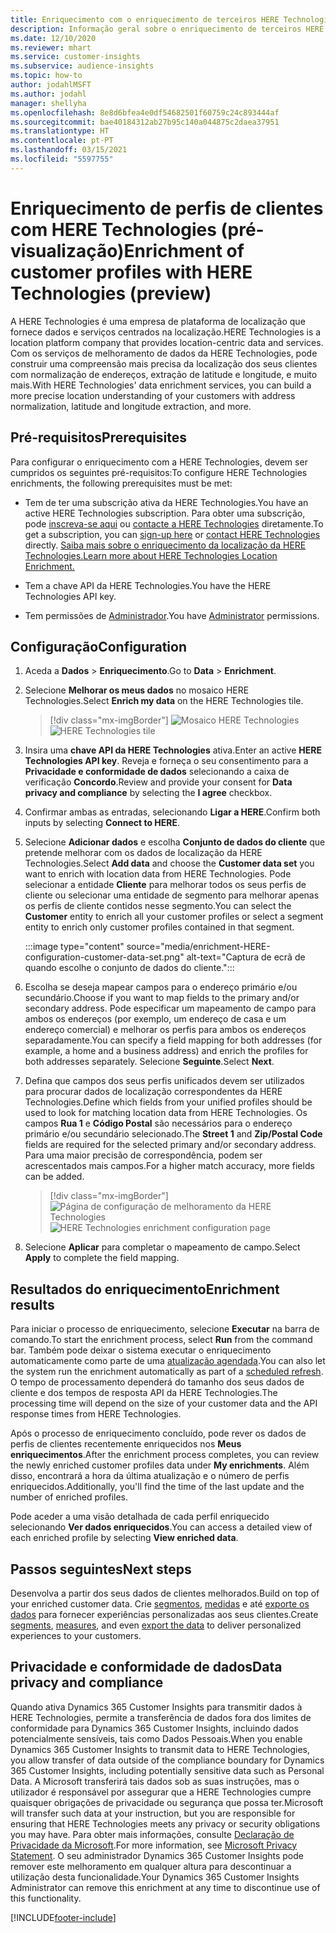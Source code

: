 ```yaml
---
title: Enriquecimento com o enriquecimento de terceiros HERE Technologies
description: Informação geral sobre o enriquecimento de terceiros HERE Technologies.
ms.date: 12/10/2020
ms.reviewer: mhart
ms.service: customer-insights
ms.subservice: audience-insights
ms.topic: how-to
author: jodahlMSFT
ms.author: jodahl
manager: shellyha
ms.openlocfilehash: 8e8d6bfea4e0df54682501f60759c24c893444af
ms.sourcegitcommit: bae40184312ab27b95c140a044875c2daea37951
ms.translationtype: HT
ms.contentlocale: pt-PT
ms.lasthandoff: 03/15/2021
ms.locfileid: "5597755"
---
```

# <a name="enrichment-of-customer-profiles-with-here-technologies-preview"></a><span data-ttu-id="2ed7d-103">Enriquecimento de perfis de clientes com HERE Technologies (pré-visualização)</span><span class="sxs-lookup"><span data-stu-id="2ed7d-103">Enrichment of customer profiles with HERE Technologies (preview)</span></span>

<span data-ttu-id="2ed7d-104">A HERE Technologies é uma empresa de plataforma de localização que fornece dados e serviços centrados na localização.</span><span class="sxs-lookup"><span data-stu-id="2ed7d-104">HERE Technologies is a location platform company that provides location-centric data and services.</span></span> <span data-ttu-id="2ed7d-105">Com os serviços de melhoramento de dados da HERE Technologies, pode construir uma compreensão mais precisa da localização dos seus clientes com normalização de endereços, extração de latitude e longitude, e muito mais.</span><span class="sxs-lookup"><span data-stu-id="2ed7d-105">With HERE Technologies' data enrichment services, you can build a more precise location understanding of your customers with address normalization, latitude and longitude extraction, and more.</span></span>

## <a name="prerequisites"></a><span data-ttu-id="2ed7d-106">Pré-requisitos</span><span class="sxs-lookup"><span data-stu-id="2ed7d-106">Prerequisites</span></span>

<span data-ttu-id="2ed7d-107">Para configurar o enriquecimento com a HERE Technologies, devem ser cumpridos os seguintes pré-requisitos:</span><span class="sxs-lookup"><span data-stu-id="2ed7d-107">To configure HERE Technologies enrichments, the following prerequisites must be met:</span></span>

- <span data-ttu-id="2ed7d-108">Tem de ter uma subscrição ativa da HERE Technologies.</span><span class="sxs-lookup"><span data-stu-id="2ed7d-108">You have an active HERE Technologies subscription.</span></span> <span data-ttu-id="2ed7d-109">Para obter uma subscrição, pode [inscreva-se aqui](https://developer.here.com/sign-up?utm_medium=referral&utm_source=Microsoft-Dynamics-CI&create=Freemium-Basic) ou [contacte a HERE Technologies](https://developer.here.com/help?utm_medium=referral&utm_source=Microsoft-Dynamics-CI#how-can-we-help-you) diretamente.</span><span class="sxs-lookup"><span data-stu-id="2ed7d-109">To get a subscription, you can [sign-up here](https://developer.here.com/sign-up?utm_medium=referral&utm_source=Microsoft-Dynamics-CI&create=Freemium-Basic) or [contact HERE Technologies](https://developer.here.com/help?utm_medium=referral&utm_source=Microsoft-Dynamics-CI#how-can-we-help-you) directly.</span></span> [<span data-ttu-id="2ed7d-110">Saiba mais sobre o enriquecimento da localização da HERE Technologies.</span><span class="sxs-lookup"><span data-stu-id="2ed7d-110">Learn more about HERE Technologies Location Enrichment.</span></span>](https://developer.here.com/location-enrichment?cid=Dev-MicrosoftDynamics-DB-0-Dev-&utm_source=MicrosoftDynamics&utm_medium=referral&utm_campaign=Online_Dev_ReferralMicrosoft)

- <span data-ttu-id="2ed7d-111">Tem a chave API da HERE Technologies.</span><span class="sxs-lookup"><span data-stu-id="2ed7d-111">You have the HERE Technologies API key.</span></span>

- <span data-ttu-id="2ed7d-112">Tem permissões de [Administrador](permissions.md#administrator).</span><span class="sxs-lookup"><span data-stu-id="2ed7d-112">You have [Administrator](permissions.md#administrator) permissions.</span></span>

## <a name="configuration"></a><span data-ttu-id="2ed7d-113">Configuração</span><span class="sxs-lookup"><span data-stu-id="2ed7d-113">Configuration</span></span>

1. <span data-ttu-id="2ed7d-114">Aceda a **Dados** > **Enriquecimento**.</span><span class="sxs-lookup"><span data-stu-id="2ed7d-114">Go to **Data** > **Enrichment**.</span></span>

1. <span data-ttu-id="2ed7d-115">Selecione **Melhorar os meus dados** no mosaico HERE Technologies.</span><span class="sxs-lookup"><span data-stu-id="2ed7d-115">Select **Enrich my data** on the HERE Technologies tile.</span></span>

   > [!div class="mx-imgBorder"]
   > <span data-ttu-id="2ed7d-116">![Mosaico HERE Technologies](media/HERE-tile.png "Mosaico HERE Technologies")</span><span class="sxs-lookup"><span data-stu-id="2ed7d-116">![HERE Technologies tile](media/HERE-tile.png "HERE Technologies tile")</span></span>

1. <span data-ttu-id="2ed7d-117">Insira uma **chave API da HERE Technologies** ativa.</span><span class="sxs-lookup"><span data-stu-id="2ed7d-117">Enter an active **HERE Technologies API key**.</span></span> <span data-ttu-id="2ed7d-118">Reveja e forneça o seu consentimento para a **Privacidade e conformidade de dados** selecionando a caixa de verificação **Concordo**.</span><span class="sxs-lookup"><span data-stu-id="2ed7d-118">Review and provide your consent for **Data privacy and compliance** by selecting the **I agree** checkbox.</span></span> 

1. <span data-ttu-id="2ed7d-119">Confirmar ambas as entradas, selecionando **Ligar a HERE**.</span><span class="sxs-lookup"><span data-stu-id="2ed7d-119">Confirm both inputs by selecting **Connect to HERE**.</span></span>

1.  <span data-ttu-id="2ed7d-120">Selecione **Adicionar dados** e escolha **Conjunto de dados do cliente** que pretende melhorar com os dados de localização da HERE Technologies.</span><span class="sxs-lookup"><span data-stu-id="2ed7d-120">Select **Add data** and choose the **Customer data set** you want to enrich with location data from HERE Technologies.</span></span> <span data-ttu-id="2ed7d-121">Pode selecionar a entidade **Cliente** para melhorar todos os seus perfis de cliente ou selecionar uma entidade de segmento para melhorar apenas os perfis de cliente contidos nesse segmento.</span><span class="sxs-lookup"><span data-stu-id="2ed7d-121">You can select the **Customer** entity to enrich all your customer profiles or select a segment entity to enrich only customer profiles contained in that segment.</span></span>

    :::image type="content" source="media/enrichment-HERE-configuration-customer-data-set.png" alt-text="Captura de ecrã de quando escolhe o conjunto de dados do cliente.":::

1. <span data-ttu-id="2ed7d-123">Escolha se deseja mapear campos para o endereço primário e/ou secundário.</span><span class="sxs-lookup"><span data-stu-id="2ed7d-123">Choose if you want to map fields to the primary and/or secondary address.</span></span> <span data-ttu-id="2ed7d-124">Pode especificar um mapeamento de campo para ambos os endereços (por exemplo, um endereço de casa e um endereço comercial) e melhorar os perfis para ambos os endereços separadamente.</span><span class="sxs-lookup"><span data-stu-id="2ed7d-124">You can specify a field mapping for both addresses (for example, a home and a business address) and enrich the profiles for both addresses separately.</span></span> <span data-ttu-id="2ed7d-125">Selecione **Seguinte**.</span><span class="sxs-lookup"><span data-stu-id="2ed7d-125">Select **Next**.</span></span>

1. <span data-ttu-id="2ed7d-126">Defina que campos dos seus perfis unificados devem ser utilizados para procurar dados de localização correspondentes da HERE Technologies.</span><span class="sxs-lookup"><span data-stu-id="2ed7d-126">Define which fields from your unified profiles should be used to look for matching location data from HERE Technologies.</span></span> <span data-ttu-id="2ed7d-127">Os campos **Rua 1** e **Código Postal** são necessários para o endereço primário e/ou secundário selecionado.</span><span class="sxs-lookup"><span data-stu-id="2ed7d-127">The **Street 1** and **Zip/Postal Code** fields are required for the selected primary and/or secondary address.</span></span> <span data-ttu-id="2ed7d-128">Para uma maior precisão de correspondência, podem ser acrescentados mais campos.</span><span class="sxs-lookup"><span data-stu-id="2ed7d-128">For a higher match accuracy, more fields can be added.</span></span>

   > [!div class="mx-imgBorder"]
   > <span data-ttu-id="2ed7d-129">![Página de configuração de melhoramento da HERE Technologies](media/enrichment-HERE-configuration.png "Página de configuração de melhoramento da HERE Technologies")</span><span class="sxs-lookup"><span data-stu-id="2ed7d-129">![HERE Technologies enrichment configuration page](media/enrichment-HERE-configuration.png "HERE Technologies enrichment configuration page")</span></span>

1. <span data-ttu-id="2ed7d-130">Selecione **Aplicar** para completar o mapeamento de campo.</span><span class="sxs-lookup"><span data-stu-id="2ed7d-130">Select **Apply** to complete the field mapping.</span></span>

## <a name="enrichment-results"></a><span data-ttu-id="2ed7d-131">Resultados do enriquecimento</span><span class="sxs-lookup"><span data-stu-id="2ed7d-131">Enrichment results</span></span>

<span data-ttu-id="2ed7d-132">Para iniciar o processo de enriquecimento, selecione **Executar** na barra de comando.</span><span class="sxs-lookup"><span data-stu-id="2ed7d-132">To start the enrichment process, select **Run** from the command bar.</span></span> <span data-ttu-id="2ed7d-133">Também pode deixar o sistema executar o enriquecimento automaticamente como parte de uma [atualização agendada](system.md#schedule-tab).</span><span class="sxs-lookup"><span data-stu-id="2ed7d-133">You can also let the system run the enrichment automatically as part of a [scheduled refresh](system.md#schedule-tab).</span></span> <span data-ttu-id="2ed7d-134">O tempo de processamento dependerá do tamanho dos seus dados de cliente e dos tempos de resposta API da HERE Technologies.</span><span class="sxs-lookup"><span data-stu-id="2ed7d-134">The processing time will depend on the size of your customer data and the API response times from HERE Technologies.</span></span>

<span data-ttu-id="2ed7d-135">Após o processo de enriquecimento concluído, pode rever os dados de perfis de clientes recentemente enriquecidos nos **Meus enriquecimentos**.</span><span class="sxs-lookup"><span data-stu-id="2ed7d-135">After the enrichment process completes, you can review the newly enriched customer profiles data under **My enrichments**.</span></span> <span data-ttu-id="2ed7d-136">Além disso, encontrará a hora da última atualização e o número de perfis enriquecidos.</span><span class="sxs-lookup"><span data-stu-id="2ed7d-136">Additionally, you'll find the time of the last update and the number of enriched profiles.</span></span>

<span data-ttu-id="2ed7d-137">Pode aceder a uma visão detalhada de cada perfil enriquecido selecionando **Ver dados enriquecidos**.</span><span class="sxs-lookup"><span data-stu-id="2ed7d-137">You can access a detailed view of each enriched profile by selecting **View enriched data**.</span></span>

## <a name="next-steps"></a><span data-ttu-id="2ed7d-138">Passos seguintes</span><span class="sxs-lookup"><span data-stu-id="2ed7d-138">Next steps</span></span>

<span data-ttu-id="2ed7d-139">Desenvolva a partir dos seus dados de clientes melhorados.</span><span class="sxs-lookup"><span data-stu-id="2ed7d-139">Build on top of your enriched customer data.</span></span> <span data-ttu-id="2ed7d-140">Crie [segmentos](segments.md), [medidas](measures.md) e até [exporte os dados](export-destinations.md) para fornecer experiências personalizadas aos seus clientes.</span><span class="sxs-lookup"><span data-stu-id="2ed7d-140">Create [segments](segments.md), [measures](measures.md), and even [export the data](export-destinations.md) to deliver personalized experiences to your customers.</span></span>

## <a name="data-privacy-and-compliance"></a><span data-ttu-id="2ed7d-141">Privacidade e conformidade de dados</span><span class="sxs-lookup"><span data-stu-id="2ed7d-141">Data privacy and compliance</span></span>

<span data-ttu-id="2ed7d-142">Quando ativa Dynamics 365 Customer Insights para transmitir dados à HERE Technologies, permite a transferência de dados fora dos limites de conformidade para Dynamics 365 Customer Insights, incluindo dados potencialmente sensíveis, tais como Dados Pessoais.</span><span class="sxs-lookup"><span data-stu-id="2ed7d-142">When you enable Dynamics 365 Customer Insights to transmit data to HERE Technologies, you allow transfer of data outside of the compliance boundary for Dynamics 365 Customer Insights, including potentially sensitive data such as Personal Data.</span></span> <span data-ttu-id="2ed7d-143">A Microsoft transferirá tais dados sob as suas instruções, mas o utilizador é responsável por assegurar que a HERE Technologies cumpre quaisquer obrigações de privacidade ou segurança que possa ter.</span><span class="sxs-lookup"><span data-stu-id="2ed7d-143">Microsoft will transfer such data at your instruction, but you are responsible for ensuring that HERE Technologies meets any privacy or security obligations you may have.</span></span> <span data-ttu-id="2ed7d-144">Para obter mais informações, consulte [Declaração de Privacidade da Microsoft](https://go.microsoft.com/fwlink/?linkid=396732).</span><span class="sxs-lookup"><span data-stu-id="2ed7d-144">For more information, see [Microsoft Privacy Statement](https://go.microsoft.com/fwlink/?linkid=396732).</span></span>
<span data-ttu-id="2ed7d-145">O seu administrador Dynamics 365 Customer Insights pode remover este melhoramento em qualquer altura para descontinuar a utilização desta funcionalidade.</span><span class="sxs-lookup"><span data-stu-id="2ed7d-145">Your Dynamics 365 Customer Insights Administrator can remove this enrichment at any time to discontinue use of this functionality.</span></span>


[!INCLUDE[footer-include](../includes/footer-banner.md)]